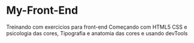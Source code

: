 # My-Front-End

Treinando com exercicios para front-end
Começando com HTML5
CSS e psicologia das cores, Tipografia e anatomia das cores
e usando devTools
